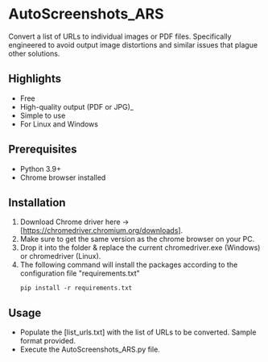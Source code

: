 # AutoScreenshots_ARS
Convert a list of URLs to individual images or PDF files. Specifically engineered to avoid output image distortions and similar issues that plague other solutions.

## Highlights

*	Free
*	High-quality output (PDF or JPG)_
*	Simple to use
*	For Linux and Windows

## Prerequisites

* Python 3.9+
* Chrome browser installed

## Installation
1. Download Chrome driver here -> [https://chromedriver.chromium.org/downloads]. 
2. Make sure to get the same version as the chrome browser on your PC.
3. Drop it into the folder & replace the current chromedriver.exe (Windows) or chromedriver (Linux).
4. The following command will install the packages according to the configuration file "requirements.txt"
   ```
   pip install -r requirements.txt
   ```
   
## Usage

* Populate the [list_urls.txt] with the list of URLs to be converted. Sample format provided. 
* Execute the AutoScreenshots_ARS.py file.
